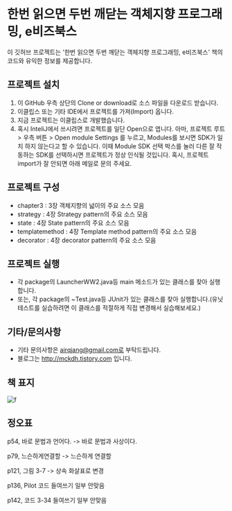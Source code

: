 # 한번 읽으면 두번 깨닫는 객체지향 프로그래밍, e비즈북스

이 깃허브 프로젝트는 '한번 읽으면 두번 깨닫는 객체지향 프로그래밍, e비즈북스' 책의 코드와 유익한 정보를 제공합니다.

## 프로젝트 설치
1. 이 GitHub 우측 상단의 Clone or download로 소스 파일을 다운로드 받습니다.
2. 이클립스 또는 기타 IDE에서 프로젝트를 가져(Import) 옵니다. 
3. 지금 프로젝트는 이클립스로 개발했습니다.
4. 혹시 InteliJ에서 쓰시려면 프로젝트를 일단 Open으로 엽니다.
아마, 프로젝트 루트 > 우측 버튼 > Open module Settings 를 누르고,
Modules를 보시면 SDK가 일치 하지 않는다고 할 수 있습니다.
이때 Module SDK 선택 박스를 눌러 다른 잘 작동하는 SDK를 선택하시면 프로젝트가 정상 인식될 것입니다.
혹시, 프로젝트 import가 잘 안되면 아래 메일로 문의 주세요.

## 프로젝트 구성
* chapter3 : 3장 객체지향의 넓이의 주요 소스 모음
* strategy : 4장 Strategy pattern의 주요 소스 모음
* state : 4장 State pattern의 주요 소스 모음
* templatemethod : 4장 Template method pattern의 주요 소스 모음
* decorator : 4장 decorator pattern의 주요 소스 모음

## 프로젝트 실행
* 각 package의 LauncherWW2.java등 main 메소드가 있는 클래스를 찾아 실행합니다.
* 또는, 각 package의 ~Test.java등 JUnit가 있는 클래스를 찾아 실행합니다.(유닛 테스트를 실습하려면 이 클래스를 적절하게 직접 변경해서 실습해보세요.)

## 기타/문의사항
* 기타 문의사항은 airqjang@gmail.com로 부탁드립니다.
* 블로그는 http://mckdh.tistory.com 입니다.

## 책 표지
![f](https://user-images.githubusercontent.com/11452935/51438922-2c2a1a00-1cf6-11e9-8ae4-3308ba0b95c2.jpg)

## 정오표
p54, 바로 문법과 언어다.
-> 바로 문법과 사상이다.

p79, 느슨하게연결할
-> 느슨하게 연결할

p121, 그림 3-7
-> 상속 화살표로 변경

p136, Pilot 코드 들여쓰기 일부 안맞음

p142, 코드 3-34 들여쓰기 일부 안맞음
